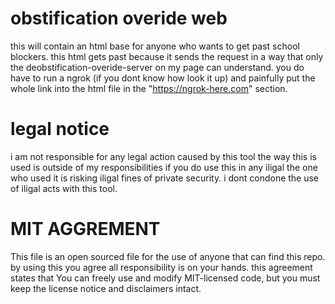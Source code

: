 # obstification overide web

this will contain an html base for anyone who wants to get past
school blockers. this html gets past because it sends the request 
in a way that only the deobstification-overide-server on my page 
can understand. you do have to run a ngrok (if you dont know how look it up)
and painfully put the whole link into the html file in the "https://ngrok-here.com" 
section.

# legal notice

i am not responsible for any legal action caused by this tool
the way this is used is outside of my responsibilities
if you do use this in any iligal the one who used it is 
risking iligal fines of private security. i dont condone
the use of iligal acts with this tool.

# MIT AGGREMENT 

This file is an open sourced file for the use of anyone 
that can find this repo. by using this you agree all 
responsibility is on your hands. this agreement states 
that You can freely use and modify MIT-licensed code, 
but you must keep the license notice and disclaimers intact.
